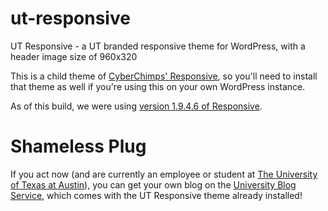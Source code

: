 ut-responsive
=============

UT Responsive - a UT branded responsive theme for WordPress, with a header image size of 960x320

This is a child theme of [CyberChimps' Responsive](http://cyberchimps.com/responsive-theme/), so you'll need to install that theme as well if you're using this on your own WordPress instance.

As of this build, we were using [version 1.9.4.6 of Responsive](https://wordpress.org/themes/responsive/developers/).

Shameless Plug
==============

If you act now (and are currently an employee or student at [The University of Texas at Austin](http://utexas.edu)), you can get your own blog on the [University Blog Service](https://sites.utexas.edu), which comes with the UT Responsive theme already installed!
